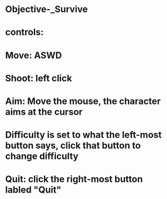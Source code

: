 # Objective-_Survive
# controls:
# Move: ASWD
# Shoot: left click
# Aim: Move the mouse, the character aims at the cursor

# Difficulty is set to what the left-most button says, click that button to change difficulty
# Quit: click the right-most button labled "Quit"

